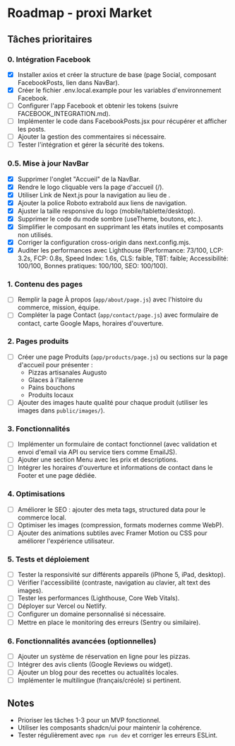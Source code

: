 # Roadmap - proxi Market

## Tâches prioritaires

### 0. Intégration Facebook
- [x] Installer axios et créer la structure de base (page Social, composant FacebookPosts, lien dans NavBar).
- [x] Créer le fichier .env.local.example pour les variables d'environnement Facebook.
- [ ] Configurer l'app Facebook et obtenir les tokens (suivre FACEBOOK_INTEGRATION.md).
- [ ] Implémenter le code dans FacebookPosts.jsx pour récupérer et afficher les posts.
- [ ] Ajouter la gestion des commentaires si nécessaire.
- [ ] Tester l'intégration et gérer la sécurité des tokens.

### 0.5. Mise à jour NavBar
- [x] Supprimer l'onglet "Accueil" de la NavBar.
- [x] Rendre le logo cliquable vers la page d'accueil (/).
- [x] Utiliser Link de Next.js pour la navigation au lieu de <a>.
- [x] Ajouter la police Roboto extrabold aux liens de navigation.
- [x] Ajuster la taille responsive du logo (mobile/tablette/desktop).
- [x] Supprimer le code du mode sombre (useTheme, boutons, etc.).
- [x] Simplifier le composant en supprimant les états inutiles et composants non utilisés.
- [x] Corriger la configuration cross-origin dans next.config.mjs.
- [x] Auditer les performances avec Lighthouse (Performance: 73/100, LCP: 3.2s, FCP: 0.8s, Speed Index: 1.6s, CLS: faible, TBT: faible; Accessibilité: 100/100, Bonnes pratiques: 100/100, SEO: 100/100).

### 1. Contenu des pages
- [ ] Remplir la page À propos (`app/about/page.js`) avec l'histoire du commerce, mission, équipe.
- [ ] Compléter la page Contact (`app/contact/page.js`) avec formulaire de contact, carte Google Maps, horaires d'ouverture.

### 2. Pages produits
- [ ] Créer une page Produits (`app/products/page.js`) ou sections sur la page d'accueil pour présenter :
  - Pizzas artisanales Augusto
  - Glaces à l'italienne
  - Pains bouchons
  - Produits locaux
- [ ] Ajouter des images haute qualité pour chaque produit (utiliser les images dans `public/images/`).

### 3. Fonctionnalités
- [ ] Implémenter un formulaire de contact fonctionnel (avec validation et envoi d'email via API ou service tiers comme EmailJS).
- [ ] Ajouter une section Menu avec les prix et descriptions.
- [ ] Intégrer les horaires d'ouverture et informations de contact dans le Footer et une page dédiée.

### 4. Optimisations
- [ ] Améliorer le SEO : ajouter des meta tags, structured data pour le commerce local.
- [ ] Optimiser les images (compression, formats modernes comme WebP).
- [ ] Ajouter des animations subtiles avec Framer Motion ou CSS pour améliorer l'expérience utilisateur.

### 5. Tests et déploiement
- [ ] Tester la responsivité sur différents appareils (iPhone 5, iPad, desktop).
- [ ] Vérifier l'accessibilité (contraste, navigation au clavier, alt text des images).
- [ ] Tester les performances (Lighthouse, Core Web Vitals).
- [ ] Déployer sur Vercel ou Netlify.
- [ ] Configurer un domaine personnalisé si nécessaire.
- [ ] Mettre en place le monitoring des erreurs (Sentry ou similaire).

### 6. Fonctionnalités avancées (optionnelles)
- [ ] Ajouter un système de réservation en ligne pour les pizzas.
- [ ] Intégrer des avis clients (Google Reviews ou widget).
- [ ] Ajouter un blog pour des recettes ou actualités locales.
- [ ] Implémenter le multilingue (français/créole) si pertinent.

## Notes
- Prioriser les tâches 1-3 pour un MVP fonctionnel.
- Utiliser les composants shadcn/ui pour maintenir la cohérence.
- Tester régulièrement avec `npm run dev` et corriger les erreurs ESLint.
